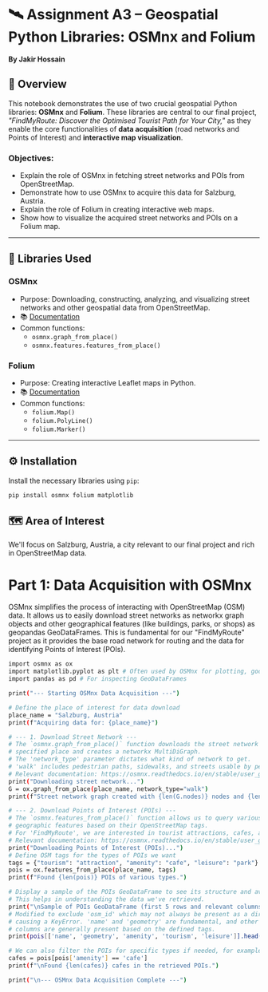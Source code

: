 # 🛰️ Assignment A3 – Geospatial Python Libraries: OSMnx and Folium
**By Jakir Hossain**

## 📌 Overview

This notebook demonstrates the use of two crucial geospatial Python libraries: **OSMnx** and **Folium**. These libraries are central to our final project, *"FindMyRoute: Discover the Optimised Tourist Path for Your City,"* as they enable the core functionalities of **data acquisition** (road networks and Points of Interest) and **interactive map visualization**.

### Objectives:

- Explain the role of OSMnx in fetching street networks and POIs from OpenStreetMap.
- Demonstrate how to use OSMnx to acquire this data for Salzburg, Austria.
- Explain the role of Folium in creating interactive web maps.
- Show how to visualize the acquired street networks and POIs on a Folium map.


---

## 🧰 Libraries Used

### OSMnx
- Purpose: Downloading, constructing, analyzing, and visualizing street networks and other geospatial data from OpenStreetMap.
- 📚 [Documentation](https://osmnx.readthedocs.io/en/stable/)
- Common functions:
  - `osmnx.graph_from_place()`
  - `osmnx.features.features_from_place()`

### Folium
- Purpose: Creating interactive Leaflet maps in Python.
- 📚 [Documentation](https://python-visualization.github.io/folium/)
- Common functions:
  - `folium.Map()`
  - `folium.PolyLine()`
  - `folium.Marker()`

---

## ⚙️ Installation

Install the necessary libraries using `pip`:

```bash
pip install osmnx folium matplotlib
```


## 🗺️ Area of Interest
We'll focus on Salzburg, Austria, a city relevant to our final project and rich in OpenStreetMap data.


# Part 1: Data Acquisition with OSMnx
OSMnx simplifies the process of interacting with OpenStreetMap (OSM) data. It allows us to easily download street networks as networkx graph objects and other geographical features (like buildings, parks, or shops) as geopandas GeoDataFrames. This is fundamental for our "FindMyRoute" project as it provides the base road network for routing and the data for identifying Points of Interest (POIs).


```bash
import osmnx as ox
import matplotlib.pyplot as plt # Often used by OSMnx for plotting, good to include
import pandas as pd # For inspecting GeoDataFrames

print("--- Starting OSMnx Data Acquisition ---")

# Define the place of interest for data download
place_name = "Salzburg, Austria"
print(f"Acquiring data for: {place_name}")

# --- 1. Download Street Network ---
# The `osmnx.graph_from_place()` function downloads the street network for the
# specified place and creates a networkx MultiDiGraph.
# The 'network_type' parameter dictates what kind of network to get.
# 'walk' includes pedestrian paths, sidewalks, and streets usable by pedestrians.
# Relevant documentation: https://osmnx.readthedocs.io/en/stable/user_guide.html#create-a-graph
print("Downloading street network...")
G = ox.graph_from_place(place_name, network_type="walk")
print(f"Street network graph created with {len(G.nodes)} nodes and {len(G.edges)} edges.")

# --- 2. Download Points of Interest (POIs) ---
# The `osmnx.features_from_place()` function allows us to query various types of
# geographic features based on their OpenStreetMap tags.
# For 'FindMyRoute', we are interested in tourist attractions, cafes, and green spaces.
# Relevant documentation: https://osmnx.readthedocs.io/en/stable/user_guide.html#retrieve-osm-amenities-and-other-features
print("Downloading Points of Interest (POIs)...")
# Define OSM tags for the types of POIs we want
tags = {"tourism": "attraction", "amenity": "cafe", "leisure": "park"}
pois = ox.features_from_place(place_name, tags)
print(f"Found {len(pois)} POIs of various types.")

# Display a sample of the POIs GeoDataFrame to see its structure and available tags.
# This helps in understanding the data we've retrieved.
print("\nSample of POIs GeoDataFrame (first 5 rows and relevant columns):")
# Modified to exclude 'osm_id' which may not always be present as a direct column,
# causing a KeyError. 'name' and 'geometry' are fundamental, and other amenity
# columns are generally present based on the defined tags.
print(pois[['name', 'geometry', 'amenity', 'tourism', 'leisure']].head())

# We can also filter the POIs for specific types if needed, for example, just cafes.
cafes = pois[pois['amenity'] == 'cafe']
print(f"\nFound {len(cafes)} cafes in the retrieved POIs.")

print("\n--- OSMnx Data Acquisition Complete ---")

```


